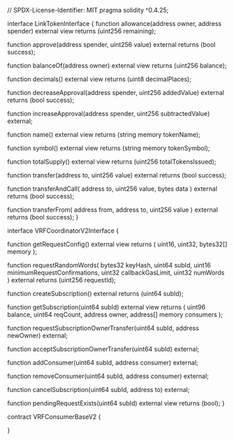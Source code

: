 // SPDX-License-Identifier: MIT
pragma solidity ^0.4.25;

interface LinkTokenInterface {
  function allowance(address owner, address spender) external view returns (uint256 remaining);

  function approve(address spender, uint256 value) external returns (bool success);

  function balanceOf(address owner) external view returns (uint256 balance);

  function decimals() external view returns (uint8 decimalPlaces);

  function decreaseApproval(address spender, uint256 addedValue) external returns (bool success);

  function increaseApproval(address spender, uint256 subtractedValue) external;

  function name() external view returns (string memory tokenName);

  function symbol() external view returns (string memory tokenSymbol);

  function totalSupply() external view returns (uint256 totalTokensIssued);

  function transfer(address to, uint256 value) external returns (bool success);

  function transferAndCall(
    address to,
    uint256 value,
    bytes data
  ) external returns (bool success);

  function transferFrom(
    address from,
    address to,
    uint256 value
  ) external returns (bool success);
}

interface VRFCoordinatorV2Interface {
 
  function getRequestConfig()
    external
    view
    returns (
      uint16,
      uint32,
      bytes32[] memory
    );

  function requestRandomWords(
    bytes32 keyHash,
    uint64 subId,
    uint16 minimumRequestConfirmations,
    uint32 callbackGasLimit,
    uint32 numWords
  ) external returns (uint256 requestId);

  function createSubscription() external returns (uint64 subId);

  function getSubscription(uint64 subId)
    external
    view
    returns (
      uint96 balance,
      uint64 reqCount,
      address owner,
      address[] memory consumers
    );

  function requestSubscriptionOwnerTransfer(uint64 subId, address newOwner) external;

  function acceptSubscriptionOwnerTransfer(uint64 subId) external;

  function addConsumer(uint64 subId, address consumer) external;

  function removeConsumer(uint64 subId, address consumer) external;

  function cancelSubscription(uint64 subId, address to) external;

  function pendingRequestExists(uint64 subId) external view returns (bool);
}

contract VRFConsumerBaseV2 {
  
}